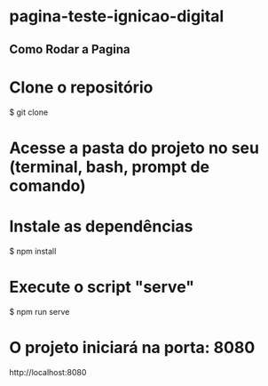 # pagina-teste-ignicao-digital

<h2>Como Rodar a Pagina</h2>

# Clone o repositório
$ git clone <repositorio>

# Acesse a pasta do projeto no seu (terminal, bash, prompt de comando)

# Instale as dependências
$ npm install

# Execute o script "serve"
$ npm run serve

# O projeto iniciará na porta: 8080
http://localhost:8080

